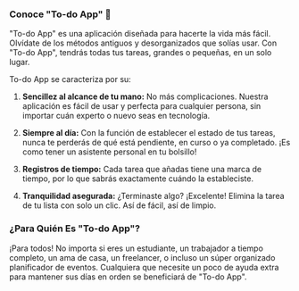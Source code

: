 ### Conoce "To-do App" 🌟

"To-do App" es una aplicación diseñada para hacerte la vida más fácil. Olvídate de los métodos antiguos y desorganizados que solías usar. Con "To-do App", tendrás todas tus tareas, grandes o pequeñas, en un solo lugar.

To-do App se caracteriza por su:

1. **Sencillez al alcance de tu mano:** No más complicaciones. Nuestra aplicación es fácil de usar y perfecta para cualquier persona, sin importar cuán experto o nuevo seas en tecnología.

2. **Siempre al día:** Con la función de establecer el estado de tus tareas, nunca te perderás de qué está pendiente, en curso o ya completado. ¡Es como tener un asistente personal en tu bolsillo!

3. **Registros de tiempo:** Cada tarea que añadas tiene una marca de tiempo, por lo que sabrás exactamente cuándo la estableciste.

5. **Tranquilidad asegurada:** ¿Terminaste algo? ¡Excelente! Elimina la tarea de tu lista con solo un clic. Así de fácil, así de limpio.

### ¿Para Quién Es "To-do App"?

¡Para todos! No importa si eres un estudiante, un trabajador a tiempo completo, un ama de casa, un freelancer, o incluso un súper organizado planificador de eventos. Cualquiera que necesite un poco de ayuda extra para mantener sus días en orden se beneficiará de "To-do App".
